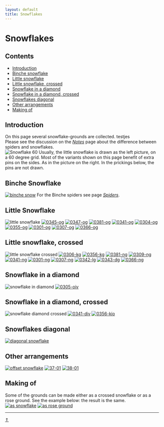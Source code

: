 ```yaml
---
layout: default
title: Snowflakes
---
```


# Snowflakes

## Contents

* [Introduction](#introduction)
* [Binche snowflake](#binche-snowflake)
* [Little snowflake](#little-snowflake)
* [Little snowflake, crossed](#little-snowflake-crossed)
* [Snowflake in a diamond](#snowflake-in-a-diamond)
* [Snowflake in a diamond, crossed](#snowflake-in-a-diamond-crossed)
* [Snowflakes diagonal](#snowflakes-diagonal)
* [Other arrangements](#other-arrangements)
* [Making of](#making-of)

## Introduction

On this page several snowflake-grounds are collected.     testjes    
Please see the discussion on the [_Notes_][page-tips] page about the difference between spiders and snowflakes.     
![Snowflake 60][p-snow-60]
Usually, the little snowflake is drawn as the left picture, on a 60 degree grid. Most of the variants shown on this page benefit of extra pins on the sides. As in the picture on the right. In the prickings below, the pins are not drawn.             
<p style="clear: both"></p>

## Binche Snowflake

[![binche snow][p-binche-snow]][t-binche-snow]
For the Binche spiders see page [_Spiders_][page-spiders].
<p style="clear: both"></p>

[p-binche-snow]: ../images/snow/g-binche-snow.svg?align=left "binche snowflake"
[t-binche-snow]: /GroundForge/tiles?patchWidth=12&patchHeight=12&a1=ctc&c1=ctc&d1=ctcll&f1=ctcrr&g1=ctc&b2=ctc&e2=ctctctc&h2=ctc&a3=ctc&c3=ctcrr&d3=ctc&f3=ctc&g3=ctcll&shiftColsSE=4&shiftRowsSE=3&shiftColsSW=-4&shiftRowsSW=3&tile=5-25-56-,-5--5--5,5-C6-2B-

## Little Snowflake

![little snowflake][p-little-snow]
[![0345-og][P-0345-og]][T-0345-og] 
[![0347-og][P-0347-og]][T-0347-og] 
[![0381-og][P-0381-og]][T-0381-og] 
[![0341-og][P-0341-og]][T-0341-og] 
[![0304-og][P-0304-og]][T-0304-og] 
[![0355-og][P-0355-og]][T-0355-og] 
[![0301-og][P-0301-og]][T-0301-og] 
[![0307-og][P-0307-og]][T-0307-og] 
[![0366-og][P-0366-og]][T-0366-og]
<p style="clear: both"></p>

[p-snow-60]: ../images/snow/w-little-snow.png?align=right "snowflake drawing"
[p-little-snow]: ../images/snow/g-sn-oo.svg?align=right "little snowflake"
[P-0345-og]: ../images/snow/0345-og.png
[P-0347-og]: ../images/snow/0347-og.png
[P-0381-og]: ../images/snow/0381-og.png
[P-0341-og]: ../images/snow/0341-og.png "half stitch spider"
[P-0304-og]: ../images/snow/0304-og.png
[P-0355-og]: ../images/snow/0355-og.png
[P-0301-og]: ../images/snow/0301-og.png "s Gravenmoers"
[P-0307-og]: ../images/snow/0307-og.png
[P-0366-og]: ../images/snow/0366-og.png

[T-0345-og]: /GroundForge/tiles?patchWidth=12&patchHeight=20&c1=cr&a1=cl&b2=ctc&c3=c&a3=c&d4=tct&b4=tct&tile=5-5-,-5--,B-C-,-5-5&footsideStitch=ctctt&tileStitch=ct&headsideStitch=ctctt&shiftColsSW=-2&shiftRowsSW=4&shiftColsSE=2&shiftRowsSE=4
[T-0347-og]: /GroundForge/tiles?patchWidth=12&patchHeight=20&c1=c&a1=c&b2=ctc&c3=c&a3=c&d4=tct&b4=tct&tile=5-5-,-5--,B-C-,-5-5&footsideStitch=ctctt&tileStitch=ct&headsideStitch=ctctt&shiftColsSW=-2&shiftRowsSW=4&shiftColsSE=2&shiftRowsSE=4
[T-0381-og]: /GroundForge/tiles?patchWidth=12&patchHeight=20&c1=ct&a1=ct&b2=ct&c3=ct&a3=ct&d4=ct&b4=ct&tile=5-5-,-5--,B-C-,-5-5&footsideStitch=ctctt&tileStitch=ct&headsideStitch=ctctt&shiftColsSW=-2&shiftRowsSW=4&shiftColsSE=2&shiftRowsSE=4
[T-0341-og]: /GroundForge/tiles?patchWidth=12&patchHeight=16&c1=ctr&a1=ctl&b2=ctct&c3=ct&a3=ct&d4=ct&b4=ct&tile=5-5-,-5--,B-C-,-5-5&footsideStitch=ctctt&tileStitch=ct&headsideStitch=ctctt&shiftColsSW=-2&shiftRowsSW=4&shiftColsSE=2&shiftRowsSE=4
[T-0304-og]: /GroundForge/tiles?patchWidth=12&patchHeight=16&c1=cr&a1=cl&b2=c&c3=c&a3=c&d4=ctct&b4=tctc&tile=5-5-,-5--,B-C-,-5-5&footsideStitch=ctctt&tileStitch=c&headsideStitch=ctctt&shiftColsSW=-2&shiftRowsSW=4&shiftColsSE=2&shiftRowsSE=4
[T-0355-og]: /GroundForge/tiles?patchWidth=12&patchHeight=16&c1=cr&a1=cl&b2=ctc&c3=c&a3=c&d4=tctct&b4=tctct&tile=5-5-,-5--,B-C-,-5-5&footsideStitch=ctctt&tileStitch=ctct&headsideStitch=ctctt&shiftColsSW=-2&shiftRowsSW=4&shiftColsSE=2&shiftRowsSE=4
[T-0301-og]: /GroundForge/tiles?patchWidth=12&patchHeight=16&c1=ctr&a1=ctl&b2=ct&c3=ct&a3=ct&d4=cttct&b4=cttct&tile=5-5-,-5--,B-C-,-5-5&footsideStitch=ctctt&tileStitch=ctct&headsideStitch=ctctt&shiftColsSW=-2&shiftRowsSW=4&shiftColsSE=2&shiftRowsSE=4
[T-0307-og]: /GroundForge/tiles?patchWidth=12&patchHeight=16&c1=ct&a1=ct&b2=ctct&c3=c&a3=c&d4=tctct&b4=tctct&tile=5-5-,-5--,B-C-,-5-5&footsideStitch=ctctt&tileStitch=ctct&headsideStitch=ctctt&shiftColsSW=-2&shiftRowsSW=4&shiftColsSE=2&shiftRowsSE=4
[T-0366-og]: /GroundForge/tiles?patchWidth=16&patchHeight=20&c1=ctc&a1=ctc&b2=tctct&c3=ctc&a3=ctc&d4=ctc&b4=ctc&tile=5-5-,-5--,B-C-,-5-5&footsideStitch=ctctt&tileStitch=ctc&headsideStitch=ctctt&shiftColsSW=-2&shiftRowsSW=4&shiftColsSE=2&shiftRowsSE=4

## Little snowflake, crossed

![little snowflake crossed][p-sn-cr]
[![0306-kg][P-0306-kg]][T-0306-kg] 
[![0356-kg][P-0356-kg]][T-0356-kg] 
[![0381-ng][P-0381-ng]][T-0381-ng] 
[![0309-ng][P-0309-ng]][T-0309-ng] 
[![0341-ng][P-0341-ng]][T-0341-ng] 
[![0301-ng][P-0301-ng]][T-0301-ng] 
[![0307-ng][P-0307-ng]][T-0307-ng] 
[![0342-lg][P-0342-lg]][T-0342-lg] 
[![0343-dg][P-0343-dg]][T-0343-dg] 
[![0366-ng][P-0366-ng]][T-0366-ng]
<p style="clear: both"></p>

[p-sn-cr]: ../images/snow/g-sn-cr.svg?align=right "little snowflake, crossed"
[P-0306-kg]: ../images/snow/0306-kg.png
[P-0356-kg]: ../images/snow/0356-kg.png
[P-0381-ng]: ../images/snow/0381-ng.png
[P-0309-ng]: ../images/snow/0309-ng.png
[P-0341-ng]: ../images/snow/0341-ng.png
[P-0301-ng]: ../images/snow/0301-ng.png  "s Gravenmoers"
[P-0307-ng]: ../images/snow/0307-ng.png
[P-0342-lg]: ../images/snow/0342-lg.png
[P-0343-dg]: ../images/snow/0343-dg.png
[P-0366-ng]: ../images/snow/0366-ng.png

[T-0306-kg]: /GroundForge/tiles?patchWidth=24&patchHeight=24&e1=c&c1=c&h2=tctct&f2=c&d2=tctct&b2=c&g3=cl&a3=cr&h4=tct&tile=--B-C---,-E-5-O-K,5-----5-,-------5&footsideStitch=ctctt&tileStitch=ct&headsideStitch=ctctt&shiftColsSW=-4&shiftRowsSW=4&shiftColsSE=4&shiftRowsSE=4
[T-0356-kg]: /GroundForge/tiles?patchWidth=20&patchHeight=20&e1=c&c1=c&h2=ctct&f2=c&d2=tctc&b2=c&g3=cl&a3=cr&h4=ctc&tile=--B-C---,-E-5-O-K,5-----5-,-------5&footsideStitch=ctctt&tileStitch=ct&headsideStitch=ctctt&shiftColsSW=-4&shiftRowsSW=4&shiftColsSE=4&shiftRowsSE=4
[T-0381-ng]: /GroundForge/tiles?patchWidth=20&patchHeight=20&e1=ct&c1=ct&h2=ct&f2=ct&d2=ct&b2=ct&g3=ct&a3=ct&h4=ct&tile=--B-C---,-E-5-O-K,5-----5-,-------5&footsideStitch=ctctt&tileStitch=ct&headsideStitch=ctctt&shiftColsSW=-4&shiftRowsSW=4&shiftColsSE=4&shiftRowsSE=4
[T-0309-ng]: /GroundForge/tiles?patchWidth=24&patchHeight=24&e1=c&c1=c&h2=ctc&f2=tct&d2=ctc&b2=tct&g3=cl&a3=cr&h4=tct&tile=--B-C---,-E-5-O-K,5-----5-,-------5&footsideStitch=ctctt&tileStitch=ctct&headsideStitch=ctctt&shiftColsSW=-4&shiftRowsSW=4&shiftColsSE=4&shiftRowsSE=4
[T-0341-ng]: /GroundForge/tiles?patchWidth=20&patchHeight=20&e1=ct&c1=ct&h2=ct&f2=ct&d2=ct&b2=ct&g3=ct&a3=ct&h4=ctct&tile=--B-C---,-E-5-O-K,5-----5-,-------5&footsideStitch=ctctt&tileStitch=ct&headsideStitch=ctctt&shiftColsSW=-4&shiftRowsSW=4&shiftColsSE=4&shiftRowsSE=4
[T-0301-ng]: /GroundForge/tiles?patchWidth=16&patchHeight=16&e1=ct&c1=ct&h2=cttct&f2=ct&d2=cttct&b2=ct&g3=ctl&a3=ctr&h4=ct&tile=--B-C---,-E-5-O-K,5-----5-,-------5&tileStitch=ct&shiftColsSW=-4&shiftRowsSW=4&shiftColsSE=4&shiftRowsSE=4
[T-0307-ng]: /GroundForge/tiles?patchWidth=24&patchHeight=24&e1=ct&c1=ct&h2=ctct&f2=ct&d2=ctct&b2=ct&g3=ct&a3=ct&h4=ctct&tile=--B-C---,-E-5-O-K,5-----5-,-------5&footsideStitch=ctctt&tileStitch=ct&headsideStitch=ctctt&shiftColsSW=-4&shiftRowsSW=4&shiftColsSE=4&shiftRowsSE=4
[T-0342-lg]: /GroundForge/tiles?patchWidth=20&patchHeight=20&e1=c&c1=c&h2=ct&f2=ctc&d2=tc&b2=ctc&g3=ct&a3=ct&h4=ctct&tile=--B-C---,-E-5-O-K,5-----5-,-------5&footsideStitch=ctctt&tileStitch=ctct&headsideStitch=ctctt&shiftColsSW=-4&shiftRowsSW=4&shiftColsSE=4&shiftRowsSE=4
[T-0343-dg]: /GroundForge/tiles?patchWidth=20&patchHeight=20&e1=ct&c1=ct&h2=ct&f2=ctct&d2=ct&b2=ctct&g3=c&a3=c&h4=tctct&tile=--B-C---,-E-5-O-K,5-----5-,-------5&footsideStitch=ctctt&tileStitch=ct&headsideStitch=ctctt&shiftColsSW=-4&shiftRowsSW=4&shiftColsSE=4&shiftRowsSE=4
[T-0366-ng]: /GroundForge/tiles?patchWidth=20&patchHeight=20&e1=ctc&c1=ctc&h2=ctc&f2=tct&d2=ctc&b2=tct&g3=ctc&a3=ctc&h4=tctct&tile=--B-C---,-E-5-O-K,5-----5-,-------5&footsideStitch=ctctt&tileStitch=ctc&headsideStitch=ctctt&shiftColsSW=-4&shiftRowsSW=4&shiftColsSE=4&shiftRowsSE=4

## Snowflake in a diamond

![snowflake in diamond][p-snow-diamond]
[![0305-oiv][P-0305-oiv]][T-0305-oiv] 
<p style="clear: both"></p>

[p-snow-diamond]: ../images/snow/g-sn-uni-sq.svg?align=right "snowflake in a diamond"
[P-0305-oiv]: ../images/snow/0305-oiv.png

[T-0305-oiv]: /GroundForge/tiles?patchWidth=12&patchHeight=12&a1=ct&d1=ctctt&b2=ctr&c2=ctctt&d2=ctct&e2=ctctt&f2=ctl&a3=ctctt&b3=ctctt&c3=ct&e3=ct&f3=ctctt&shiftColsSE=3&shiftRowsSE=3&shiftColsSW=-3&shiftRowsSW=3&tile=5--5--,-C632B,566-22

## Snowflake in a diamond, crossed

![snowflake diamond crossed][p-snow-diax]
[![0341-div][P-0341-div]][T-0341-div] 
[![0356-kio][P-0356-kio]][T-0356-kio]   
<p style="clear: both"></p>

[p-snow-diax]: ../images/snow/g-sn-uni-sc.svg?align=right "snowflake crossed in a diamond"
[P-0341-div]: ../images/snow/0341-div.png
[P-0356-kio]: ../images/snow/0356-kio.png   

[T-0341-div]: /GroundForge/tiles?patchWidth=17&patchHeight=16&j1=ctctt&f1=ctctt&d1=ctct&c1=ct&b1=ctct&d2=ct&b2=ct&h3=ctctt&c3=ctct&d4=ct&b4=ct&j5=ctctt&f5=ctctt&d5=ctctt&c5=ct&b5=ctctt&tile=-O3E-5---5,-4-7--W-Y-,--5----5--,-B-C--Y-W-,-158-L---H&tileStitch=ctct&shiftColsSW=-5&shiftRowsSW=5&shiftColsSE=5&shiftRowsSE=5
[T-0356-kio]: /GroundForge/tiles?patchWidth=17&patchHeight=16&j1=ctcl&f1=ctcr&d1=c&c1=ctct&b1=c&d2=cr&b2=cl&h3=ctct&c3=ctc&d4=c&b4=c&j5=ctcr&f5=ctcl&d5=c&c5=tctc&b5=c&tile=-O3E-5---5,-4-7--W-Y-,--5----5--,-B-C--Y-W-,-158-L---H&footsideStitch=tctct&tileStitch=ctc&headsideStitch=tctct&shiftColsSW=-5&shiftRowsSW=5&shiftColsSE=5&shiftRowsSE=5

## Snowflakes diagonal

[![diagonal snowflake][p-snow-diag]][t-snow-diag]

[p-snow-diag]: ../images/snow/g-sn-dia.svg "diagonal snowflakes" 
[t-snow-diag]: /GroundForge/tiles?patchWidth=12&patchHeight=12&d1=ctc&c1=ctc&b1=ctc&a1=tctct&c2=ctc&b2=ctc&a2=ctc&tile=1011,114-&footsideStitch=ctctt&tileStitch=ctc&headsideStitch=ctctt&shiftColsSW=-2&shiftRowsSW=2&shiftColsSE=2&shiftRowsSE=2

## Other arrangements

[![offset snowflake][p-G63]][t-63-43]
[![37-01][P-G37]][T-37-01]
[![38-01][P-G38]][T-38-01]

[p-G63]: ../images/snow/G63.svg "offset snowflakes" 
[P-G37]: ../images/snow/G37.svg
[P-G38]: ../images/snow/G38.svg

[t-63-43]: /GroundForge/tiles?patchWidth=15&patchHeight=20&c1=ct&a1=ctct&d2=cl&b2=cr&c3=ctct&d4=ct&b4=ct&c5=ct&a5=ct&tile=5-5-,-5-5,--5-,-b-c,5-5-&footsideStitch=ctctt&tileStitch=ct&headsideStitch=ctctt&shiftColsSW=-4&shiftRowsSW=0&shiftColsSE=1&shiftRowsSE=5
[T-37-01]: /GroundForge/tiles?patchWidth=20&patchHeight=20&c1=ctc&a1=ctc&b2=tctct&c3=ctc&a3=ctc&d4=-&b4=-&d5=ctctctc&b5=ctctctc&tile=5-5-,x5x-,4-7-,-5-5,-r-r&footsideStitch=ctctt&tileStitch=ctctctc&headsideStitch=ctctt&shiftColsSW=-2&shiftRowsSW=5&shiftColsSE=2&shiftRowsSE=5
[T-38-01]: /GroundForge/tiles?patchWidth=20&patchHeight=20&e1=-&c1=ctc&a1=ctc&e2=-&b2=tctct&e3=ctctctc&c3=ctc&a3=ctc&tile=5-5-5-,x5x-r-,4-7-r-&footsideStitch=ctctt&tileStitch=ctctctc&headsideStitch=ctctt&shiftColsSW=-3&shiftRowsSW=3&shiftColsSE=3&shiftRowsSE=3

## Making of

Some of the grounds can be made either as a crossed snowflake or as a rose ground. See the example below: the result is the same.  
[![as snowflake][pp-0356-kg]][tt-0356-kg]  [![as rose ground][pp-0116-kg]][tt-0116-kg]
   
[pp-0116-kg]: ../images/roses/0116-kg.png "as a rose ground"
[pp-0356-kg]: ../images/snow/0356-kg.png "as a crossed snowflake ground"

[tt-0116-kg]: /GroundForge/tiles?patchWidth=12&patchHeight=16&d1=c&c1=ctctc&b1=c&a1=ctctc&d2=ctc&b2=ctc&tile=5831,-4-7&footsideStitch=ctctt&tileStitch=ctct&headsideStitch=ctctt&shiftColsSW=-2&shiftRowsSW=2&shiftColsSE=2&shiftRowsSE=2
[tt-0356-kg]: /GroundForge/tiles?patchWidth=20&patchHeight=20&e1=c&c1=c&h2=ctct&f2=c&d2=tctc&b2=c&g3=cl&a3=cr&h4=ctc&tile=--B-C---,-E-5-O-K,5-----5-,-------5&footsideStitch=ctctt&tileStitch=ct&headsideStitch=ctctt&shiftColsSW=-4&shiftRowsSW=4&shiftColsSE=4&shiftRowsSE=4

***
[&uArr;]()

[page-spiders]: ../docs/spiders#binche-spiders
[page-tips]: ../docs/tricks#ground-names
[page-rose]: ../docs/roses#rose-ground-in-a-diamond


